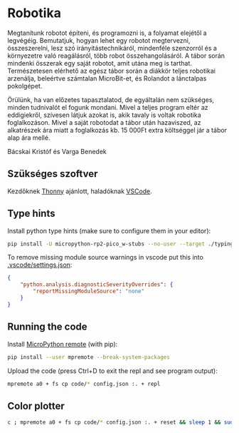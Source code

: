 # Robotika

Megtanítunk robotot építeni, és programozni is, a folyamat elejétől a legvégéig. Bemutatjuk, hogyan lehet egy robotot megtervezni, összeszerelni, lesz szó irányítástechnikáról, mindenféle szenzorról és a környezetre való reagálásról, több robot összehangolásáról. A tábor során mindenki összerak egy saját robotot, amit utána meg is tarthat. Természetesen elérhető az egész tábor során a diákkör teljes robotikai arzenálja, beleértve számtalan MicroBit-et, és Rolandot a lánctalpas pokolgépet.

Örülünk, ha van előzetes tapasztalatod, de egyáltalán nem szükséges, minden tudnivalót el fogunk mondani. Mivel a teljes program eltér az eddigiekről, szívesen látjuk azokat is, akik tavaly is voltak robotika foglalkozáson.
Mivel a saját robotodat a tábor után hazaviszed, az alkatrészek ára miatt a foglalkozás kb. 15 000Ft extra költséggel jár a tábor alap ára mellé.

Bácskai Kristóf és Varga Benedek

## Szükséges szoftver

Kezdőknek [Thonny](https://thonny.org) ajánlott, haladóknak [VSCode](https://code.visualstudio.com).

## Type hints

Install python type hints (make sure to configure them in your editor):

```bash
pip install -U micropython-rp2-pico_w-stubs --no-user --target ./typings
```

To remove missing module source warnings in vscode put this into [.vscode/settings.json](./.vscode/settings.json):

```json
{
    "python.analysis.diagnosticSeverityOverrides": {
        "reportMissingModuleSource": "none"
    }
}
```

## Running the code

Install [MicroPython remote](https://docs.micropython.org/en/latest/reference/mpremote.html) (with pip):

```bash
pip install --user mpremote --break-system-packages
```

Upload the code (press Ctrl+D to exit the repl and see program output):

```bash
mpremote a0 + fs cp code/* config.json :. + repl
```

## Color plotter

```bash
c ; mpremote a0 + fs cp code/* config.json :. + reset && sleep 1 && sudo cat /dev/ttyACM0 |  py plot_data.py
```
